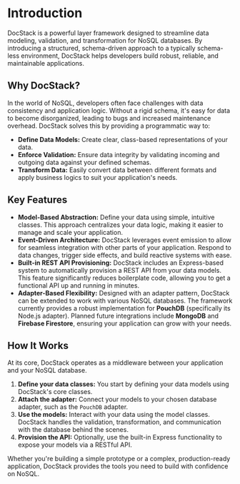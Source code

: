 # Introduction

DocStack is a powerful layer framework designed to streamline data modeling, validation, and transformation for NoSQL databases. By introducing a structured, schema-driven approach to a typically schema-less environment, DocStack helps developers build robust, reliable, and maintainable applications.

## Why DocStack?

In the world of NoSQL, developers often face challenges with data consistency and application logic. Without a rigid schema, it's easy for data to become disorganized, leading to bugs and increased maintenance overhead. DocStack solves this by providing a programmatic way to:

* **Define Data Models:** Create clear, class-based representations of your data.
* **Enforce Validation:** Ensure data integrity by validating incoming and outgoing data against your defined schemas.
* **Transform Data:** Easily convert data between different formats and apply business logics to suit your application's needs.

## Key Features

* **Model-Based Abstraction:** Define your data using simple, intuitive classes. This approach centralizes your data logic, making it easier to manage and scale your application.
* **Event-Driven Architecture:** DocStack leverages event emission to allow for seamless integration with other parts of your application. Respond to data changes, trigger side effects, and build reactive systems with ease.
* **Built-in REST API Provisioning:** DocStack includes an Express-based system to automatically provision a REST API from your data models. This feature significantly reduces boilerplate code, allowing you to get a functional API up and running in minutes.
* **Adapter-Based Flexibility:** Designed with an adapter pattern, DocStack can be extended to work with various NoSQL databases. The framework currently provides a robust implementation for **PouchDB** (specifically its Node.js adapter). Planned future integrations include **MongoDB** and **Firebase Firestore**, ensuring your application can grow with your needs.

## How It Works

At its core, DocStack operates as a middleware between your application and your NoSQL database.

1.  **Define your data classes:** You start by defining your data models using DocStack's core classes.
2.  **Attach the adapter:** Connect your models to your chosen database adapter, such as the `PouchDB` adapter.
3.  **Use the models:** Interact with your data using the model classes. DocStack handles the validation, transformation, and communication with the database behind the scenes.
4.  **Provision the API:** Optionally, use the built-in Express functionality to expose your models via a RESTful API.

Whether you're building a simple prototype or a complex, production-ready application, DocStack provides the tools you need to build with confidence on NoSQL.